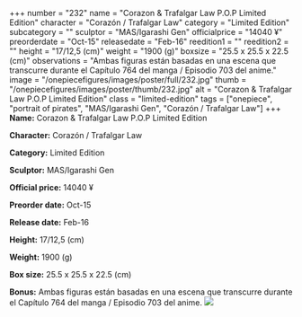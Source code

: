 +++
number = "232"
name = "Corazon &amp; Trafalgar Law P.O.P Limited Edition"
character = "Corazón / Trafalgar Law"
category = "Limited Edition"
subcategory = ""
sculptor = "MAS/Igarashi Gen"
officialprice = "14040 ¥"
preorderdate = "Oct-15"
releasedate = "Feb-16"
reedition1 = ""
reedition2 = ""
height = "17/12,5 (cm)"
weight = "1900 (g)"
boxsize = "25.5 x 25.5 x 22.5 (cm)"
observations = "Ambas figuras están basadas en una escena que transcurre durante el Capítulo 764 del manga / Episodio 703 del anime."
image = "/onepiecefigures/images/poster/full/232.jpg"
thumb = "/onepiecefigures/images/poster/thumb/232.jpg"
alt = "Corazon &amp; Trafalgar Law P.O.P Limited Edition"
class = "limited-edition"
tags = ["onepiece", "portrait of pirates", "MAS/Igarashi Gen", "Corazón / Trafalgar Law"]
+++
**Name:** Corazon &amp; Trafalgar Law P.O.P Limited Edition

**Character:** Corazón / Trafalgar Law

**Category:** Limited Edition 

**Sculptor:** MAS/Igarashi Gen

**Official price:** 14040 ¥

**Preorder date:** Oct-15

**Release date:** Feb-16

**Height:** 17/12,5 (cm)

**Weight:** 1900 (g)

**Box size:** 25.5 x 25.5 x 22.5 (cm)

**Bonus:** Ambas figuras están basadas en una escena que transcurre durante el Capítulo 764 del manga / Episodio 703 del anime.
<img src="/onepiecefigures/images/poster/thumb/232.jpg">